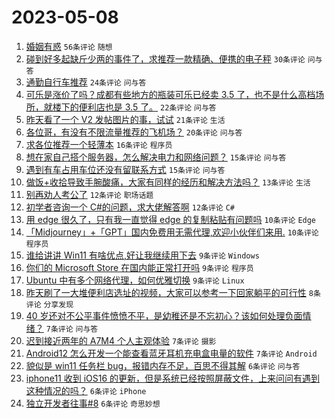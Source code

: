 # 2023-05-08

1. [婚姻有惑](https://www.v2ex.com/t/938137) `56条评论` `随想`
1. [碰到好多起缺斤少两的事件了，求推荐一款精确、便携的电子秤](https://www.v2ex.com/t/938142) `30条评论` `问与答`
1. [通勤自行车推荐](https://www.v2ex.com/t/938195) `24条评论` `问与答`
1. [可乐是涨价了吗？成都有些地方的瓶装可乐已经卖 3.5 了，也不是什么高档场所，就楼下的便利店也是 3.5 了。](https://www.v2ex.com/t/938166) `22条评论` `问与答`
1. [昨天看了一个 V2 发帖图片的事，试试](https://www.v2ex.com/t/938187) `21条评论` `生活`
1. [各位哥，有没有不限流量推荐的飞机场？](https://www.v2ex.com/t/938145) `20条评论` `问与答`
1. [求各位推荐一个轻薄本](https://www.v2ex.com/t/938143) `16条评论` `程序员`
1. [想在家自己搭个服务器，怎么解决电力和网络问题？](https://www.v2ex.com/t/938208) `15条评论` `问与答`
1. [遇到有车占用车位还没有留联系方式](https://www.v2ex.com/t/938131) `15条评论` `问与答`
1. [做饭+收拾导致手腕酸痛，大家有同样的经历和解决方法吗？](https://www.v2ex.com/t/938203) `13条评论` `生活`
1. [别再劝人考公了](https://www.v2ex.com/t/938211) `12条评论` `职场话题`
1. [初学者咨询一个 C#的问题，求大佬解答啊](https://www.v2ex.com/t/938154) `12条评论` `C#`
1. [用 edge 很久了，只有我一直觉得 edge 的复制粘贴有问题吗](https://www.v2ex.com/t/938147) `10条评论` `Edge`
1. [「Midjourney」+「GPT」国内免费用无需代理,欢迎小伙伴们来用.](https://www.v2ex.com/t/938127) `10条评论` `程序员`
1. [谁给讲讲 Win11 有啥优点,好让我继续用下去](https://www.v2ex.com/t/938221) `9条评论` `Windows`
1. [你们的 Microsoft Store 在国内能正常打开吗](https://www.v2ex.com/t/938200) `9条评论` `程序员`
1. [Ubuntu 中有多个网络代理，如何优雅切换](https://www.v2ex.com/t/938168) `9条评论` `Linux`
1. [昨天刷了一大堆便利店选址的视频，大家可以参考一下回家躺平的可行性](https://www.v2ex.com/t/938207) `8条评论` `分享发现`
1. [40 岁还对不公平事件愤愤不平，是幼稚还是不忘初心？该如何处理负面情绪？](https://www.v2ex.com/t/938222) `7条评论` `问与答`
1. [迟到接近两年的 A7M4 个人主观体验](https://www.v2ex.com/t/938183) `7条评论` `摄影`
1. [Android12 怎么开发一个能查看蓝牙耳机充电盒电量的软件](https://www.v2ex.com/t/938144) `7条评论` `Android`
1. [貌似是 win11 任务栏 bug，报错内存不足，百思不得其解](https://www.v2ex.com/t/938177) `6条评论` `问与答`
1. [iphone11 收到 iOS16 的更新，但是系统已经按照屏蔽文件，上来问问有遇到这种情况的吗？](https://www.v2ex.com/t/938175) `6条评论` `iPhone`
1. [独立开发者往事#8](https://www.v2ex.com/t/938170) `6条评论` `奇思妙想`
